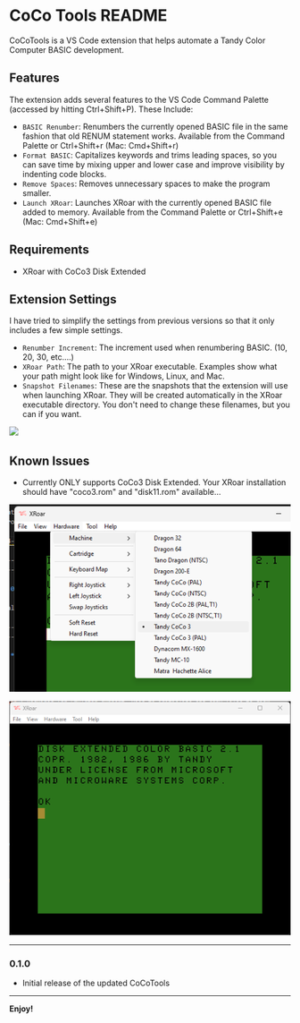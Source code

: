 # CoCo Tools README

CoCoTools is a VS Code extension that helps automate a Tandy Color Computer BASIC development.

## Features

The extension adds several features to the VS Code Command Palette (accessed by hitting Ctrl+Shift+P). These Include:

* `BASIC Renumber`: Renumbers the currently opened BASIC file in the same fashion that old RENUM statement works. Available from the Command Palette or Ctrl+Shift+r (Mac: Cmd+Shift+r)
* `Format BASIC`: Capitalizes keywords and trims leading spaces, so you can save time by mixing upper and lower case and improve visibility by indenting code blocks.
* `Remove Spaces`: Removes unnecessary spaces to make the program smaller.
* `Launch XRoar`: Launches XRoar with the currently opened BASIC file added to memory.  Available from the Command Palette or Ctrl+Shift+e (Mac: Cmd+Shift+e)

## Requirements

* XRoar with CoCo3 Disk Extended

## Extension Settings

I have tried to simplify the settings from previous versions so that it only includes a few simple settings.

* `Renumber Increment`: The increment used when renumbering BASIC. (10, 20, 30, etc....)
* `XRoar Path`: The path to your XRoar executable. Examples show what your path might look like for Windows, Linux, and Mac.
* `Snapshot Filenames`: These are the snapshots that the extension will use when launching XRoar. They will be created automatically in the XRoar executable directory. You don't need to change these filenames, but you can if you want.

![](2024-01-07-17-05-12.png)

## Known Issues

* Currently ONLY supports CoCo3 Disk Extended. Your XRoar installation should have "coco3.rom" and "disk11.rom" available...

![](2024-01-07-09-41-02.png)

![](2024-01-07-09-40-13.png)

-----------------------------------------------------------------------------------------------------------

### 0.1.0

* Initial release of the updated CoCoTools

-----------------------------------------------------------------------------------------------------------

**Enjoy!**
